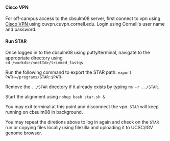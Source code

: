 #### Cisco VPN

For off-campus access to the cbsulm08 server, first connect to vpn using <a href="https://it.cornell.edu/cuvpn"> Cisco VPN </a> using cuvpn.cuvpn.cornell.edu. 
Login using Cornell's user name and password.  


#### Run STAR
Once logged in to the cbsulm08 using putty/terminal, navigate to the appropriate directory using <br>  `cd /workdir/<netId>/trimmed_fastqs`<br>

Run the following command to export the STAR path:
`export PATH=/programs/STAR:$PATH` 

Remove the `../STAR` directory if it already exists by typing `rm -r ../STAR`. 

Start the alignment using ` nohup bash star.sh & `

You may exit terminal at this point and  disconnect the vpn. `STAR` will keep running on cbsulm08 in background. 

You may repeat the diretions above to log in again and check on the `STAR` run or copying files locally using filezilla and uploading it to UCSC/IGV genome browser. 




